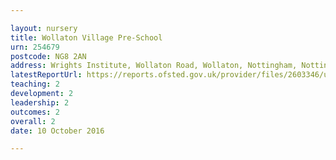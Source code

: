 ```yaml
---

layout: nursery
title: Wollaton Village Pre-School
urn: 254679
postcode: NG8 2AN
address: Wrights Institute, Wollaton Road, Wollaton, Nottingham, Nottinghamshire, NG8 2AN
latestReportUrl: https://reports.ofsted.gov.uk/provider/files/2603346/urn/254679.pdf
teaching: 2
development: 2
leadership: 2
outcomes: 2
overall: 2
date: 10 October 2016

---
```

